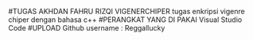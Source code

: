 #TUGAS AKHDAN FAHRU RIZQI VIGENERCHIPER
tugas enkripsi vigenre chiper dengan bahasa c++
#PERANGKAT YANG DI PAKAI
Visual Studio Code
#UPLOAD
Github username : Reggallucky